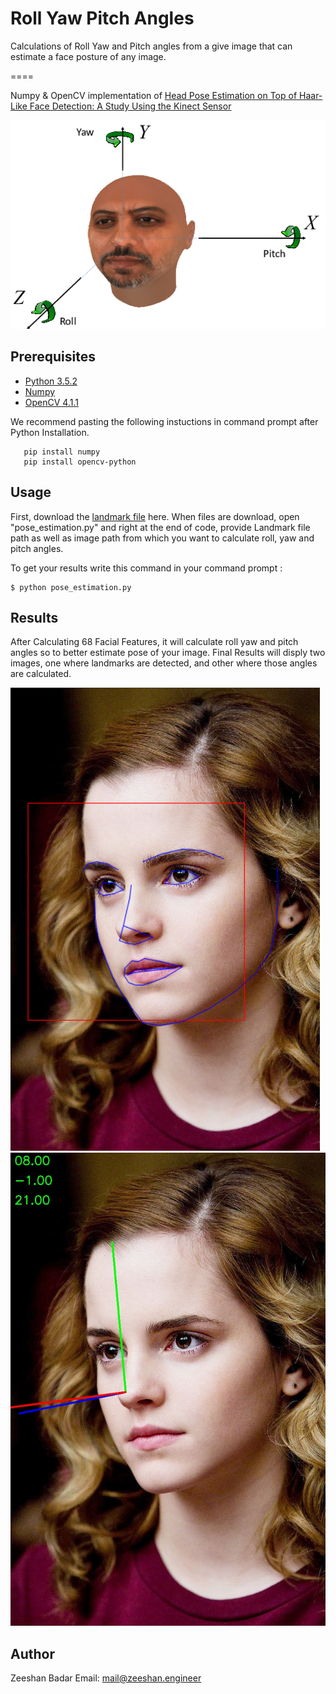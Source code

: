 # Roll Yaw Pitch Angles
Calculations of Roll Yaw and Pitch angles from a give image that can estimate a face posture of any image.

====

Numpy & OpenCV implementation of [Head Pose Estimation on Top of Haar-Like Face Detection: A Study Using the Kinect Sensor](https://www.researchgate.net/figure/The-head-pose-rotation-angles-Yaw-is-the-rotation-around-the-Y-axis-Pitch-around-the_fig1_281587953)

![Alt text](./The-head-pose-rotation-angles-Yaw-is-the-rotation-around-the-Y-axis-Pitch-around-the.png)

Prerequisites
-------------
* [Python 3.5.2](https://www.python.org/downloads/release/python-352/)
* [Numpy](https://pypi.org/project/numpy/)
* [OpenCV 4.1.1](http://opencv.org/releases.html)


We recommend pasting the following instuctions in command prompt after Python Installation.
```
   pip install numpy
   pip install opencv-python
```

Usage
-------------

First, download the [landmark file](https://drive.google.com/open?id=1IvRosjxfWp8nK3ZShxVaryKLBxmtu0Mh) here. When files are download, open "pose_estimation.py" and right at the end of code, provide Landmark file path as well as image path from which you want to calculate roll, yaw and pitch angles.


To get your results write this command in your command prompt :
```
$ python pose_estimation.py
```

Results
-------------
After Calculating 68 Facial Features, it will calculate roll yaw and pitch angles so to better estimate pose of your image. Final Results will disply two images, one where landmarks are detected, and other where those angles are calculated.

![Alt text](./landmarks_detected.png) ![Alt text](./some.jpg)




Author
------------
Zeeshan Badar 
Email: mail@zeeshan.engineer
